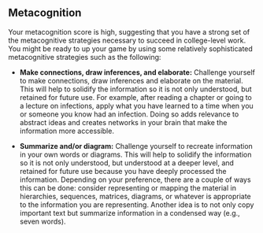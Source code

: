 ## Metacognition

Your metacognition score is high, suggesting that you have a strong set of the metacognitive strategies necessary to succeed in college-level work. You might be ready to up your game by using some relatively sophisticated metacognitive strategies such as the following:

* **Make connections, draw inferences, and elaborate:** Challenge yourself to make connections, draw inferences and elaborate on the material. This will help to solidify the information so it is not only understood, but retained for future use. For example, after reading a chapter or going to a lecture on infections, apply what you have learned to a time when you or someone you know had an infection. Doing so adds relevance to abstract ideas and creates networks in your brain that make the information more accessible.

* **Summarize and/or diagram:** Challenge yourself to recreate information in your own words or diagrams. This will help to solidify the information so it is not only understood, but understood at a deeper level, and retained for future use because you have deeply processed the information. Depending on your preference, there are a couple of ways this can be done: consider representing or mapping the material in hierarchies, sequences, matrices, diagrams, or whatever is appropriate to the information you are representing. Another idea is to not only copy important text but summarize information in a condensed way (e.g., seven words).
